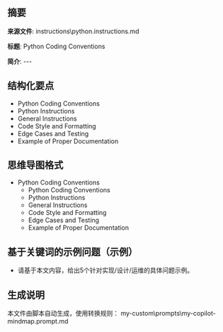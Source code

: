 ## 摘要

**来源文件**: instructions\python.instructions.md

**标题**: Python Coding Conventions

**简介**: ---

## 结构化要点

- Python Coding Conventions
- Python Instructions
- General Instructions
- Code Style and Formatting
- Edge Cases and Testing
- Example of Proper Documentation

## 思维导图格式

- Python Coding Conventions
  - Python Coding Conventions
  - Python Instructions
  - General Instructions
  - Code Style and Formatting
  - Edge Cases and Testing
  - Example of Proper Documentation

## 基于关键词的示例问题（示例）

- 请基于本文内容，给出5个针对实现/设计/运维的具体问题示例。

## 生成说明

本文件由脚本自动生成，使用转换规则： my-custom\prompts\my-copilot-mindmap.prompt.md
